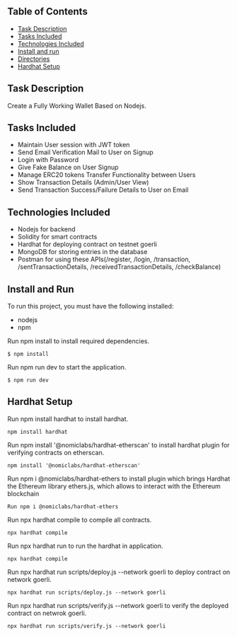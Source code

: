 ## Table of Contents

- [Task Description](#task-description)
- [Tasks Included](#tasks-included)
- [Technologies Included](#technologies-included)
- [Install and run](#install-and-run)
- [Directories](#directories)
- [Hardhat Setup](#hardhat-setup)

## Task Description

Create a Fully Working Wallet Based on Nodejs.

## Tasks Included

- Maintain User session with JWT token
- Send Email Verification Mail to User on Signup
- Login with Password
- Give Fake Balance on User Signup
- Manage ERC20 tokens Transfer Functionality between Users
- Show Transaction Details (Admin/User View)
- Send Transaction Success/Failure Details to User on Email

## Technologies Included

- Nodejs for backend
- Solidity for smart contracts
- Hardhat for deploying contract on testnet goerli
- MongoDB for storing entries in the database
- Postman for using these APIs(/register, /login, /transaction, /sentTransactionDetails, /receivedTransactionDetails, /checkBalance)

## Install and Run

To run this project, you must have the following installed:

- nodejs
- npm

Run npm install to install required dependencies.

```
$ npm install
```

Run npm run dev to start the application.

```
$ npm run dev
```

## Hardhat Setup

Run npm install hardhat to install hardhat.

```
npm install hardhat
```

Run npm install '@nomiclabs/hardhat-etherscan' to install hardhat plugin for verifying contracts on etherscan.

```
npm install '@nomiclabs/hardhat-etherscan'
```

Run npm i @nomiclabs/hardhat-ethers to install plugin which brings Hardhat the Ethereum library ethers.js, which allows to interact with the Ethereum blockchain

```
Run npm i @nomiclabs/hardhat-ethers
```

Run npx hardhat compile to compile all contracts.

```
npx hardhat compile
```

Run npx hardhat run to run the hardhat in application.

```
npx hardhat compile
```

Run npx hardhat run scripts/deploy.js --network goerli to deploy contract on network goerli.

```
npx hardhat run scripts/deploy.js --network goerli
```

Run npx hardhat run scripts/verify.js --network goerli to verify the deployed contract on netwrok goerli.

```
npx hardhat run scripts/verify.js --network goerli
```
